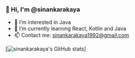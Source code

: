 ### 👋 Hi, I'm @sinankarakaya


- 🔭 I’m interested in Java
- 🌱 I’m currently learning React, Kotlin and Java
- 📫 Contact me: sinankarakaya1992@gmail.com

[![sinankarakaya's GitHub stats](https://github-readme-stats.vercel.app/api?username=sinankarakaya)]
